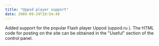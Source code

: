 ```yaml
---
title: "Uppod player support"
date: 2009-09-24T10:54:49
---
```


Added support for the popular Flash player Uppod (uppod.ru ). The HTML code for posting on the site can be obtained in the "Useful" section of the control panel.